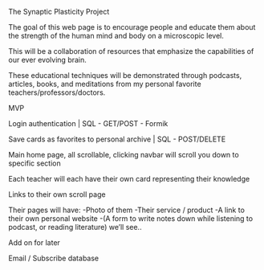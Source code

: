 The Synaptic Plasticity Project

The goal of this web page is to encourage people and educate them about the strength of the human mind and body on a microscopic level.


This will be a collaboration of resources that emphasize the capabilities of our ever evolving brain. 

These educational techniques will be demonstrated through podcasts, articles, books, and meditations from my personal favorite teachers/professors/doctors.

MVP

Login authentication | SQL - GET/POST - Formik

Save cards as favorites to personal archive | SQL - POST/DELETE


Main home page, all scrollable, clicking navbar will scroll you down to specific section

Each teacher will each have their own card representing their knowledge

Links to their own scroll page

Their pages will have:
-Photo of them
-Their service / product
-A link to their own personal website
-(A form to write notes down while listening to podcast, or reading literature) we’ll see..


Add on for later

Email / Subscribe database